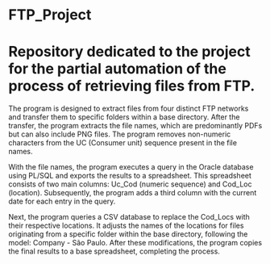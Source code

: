 # FTP_Project
Repository dedicated to the project for the partial automation of the process of retrieving files from FTP.
===============

The program is designed to extract files from four distinct FTP networks and transfer them to specific folders within a base directory. After the transfer, the program extracts the file names, which are predominantly PDFs but can also include PNG files. The program removes non-numeric characters from the UC (Consumer unit) sequence present in the file names.

With the file names, the program executes a query in the Oracle database using PL/SQL and exports the results to a spreadsheet. This spreadsheet consists of two main columns: Uc_Cod (numeric sequence) and Cod_Loc (location). Subsequently, the program adds a third column with the current date for each entry in the query.

Next, the program queries a CSV database to replace the Cod_Locs with their respective locations. It adjusts the names of the locations for files originating from a specific folder within the base directory, following the model: Company - São Paulo. After these modifications, the program copies the final results to a base spreadsheet, completing the process.
